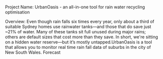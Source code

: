 Project Name: 
UrbanOasis - an all-in-one tool for rain water recycling optimisation 

Overview: 
Even though rain falls six times every year, only about a third of suitable Sydney homes use rainwater tanks—and those that do save just ~21% of water. Many of these tanks sit full unused during major rains; others are default sizes that cost more than they save. In short, we're sitting on a hidden water reserve—but it’s mostly untapped.UrbanOasis is a tool that allows you to monitor real time rain fall data of suburbs in the city of New South Wales. Forecast